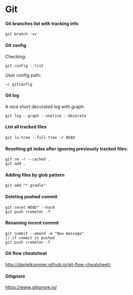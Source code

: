 # Git

#### Git branches list with tracking info

```
git branch -vv
```

#### Git config

Checking:

```
git config --list
```

User config path:

```
~/.gitconfig
```

#### Git log

A nice short decorated log with graph:

```
git log --graph --oneline --decorate
```

#### List all tracked files

```
git ls-tree --full-tree -r HEAD
```

#### Resetting git index after ignoring previously tracked files:

```
git rm -r --cached .
git add .
```

#### Adding files by glob pattern

```
git add "*.gradle"
```

#### Deleting pushed commit

```
git reset HEAD^ --hard
git push <remote> -f
```

#### Renaming recent commit

```
git commit --amend -m "New message"
// if commit is pushed
git push <remote> -f
```

#### Git flow cheatsheet

http://danielkummer.github.io/git-flow-cheatsheet/

#### Gitignore

https://www.gitignore.io/